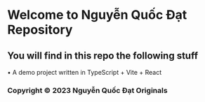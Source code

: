 # Welcome to Nguyễn Quốc Đạt Repository
## You will find in this repo the following stuff
• A demo project written in TypeScript + Vite + React
### Copyright © 2023 Nguyễn Quốc Đạt Originals
